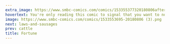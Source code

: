 ```yaml
---
extra_image: https://www.smbc-comics.com/comics/153355377320180806after.png
hovertext: You're only reading this comic to signal that you want to not be invited to parties.
image: https://www.smbc-comics.com/comics/1533553695-20180806 (3).png
next: laws-and-sausages
prev: cattle
title: Fortune
---
```

